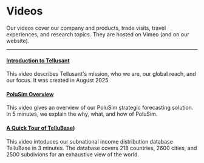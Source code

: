# Videos  
Our videos cover our company and products, trade visits, travel experiences, and research topics. They are hosted on Vimeo (and on our website). 

---  
#### [Introduction to Tellusant](https://vimeo.com/1114671864)  
This video describes Tellusant's mission, who we are, our global reach, and our focus. It was created in August 2025.  

#### [PoluSim Overview](https://vimeo.com/1082287242)    
This video gives an overview of our PoluSim strategic forecasting solution. In 5 minutes, we explain the why, what, and how of PoluSim.  

#### [A Quick Tour of TelluBase](https://vimeo.com/1087368905))  
This video intoduces our subnational income distribution database TelluBase in 3 minutes. The database covers 218 countries, 2600 cities, and 2500 subdivions for an exhaustive view of the world.  

